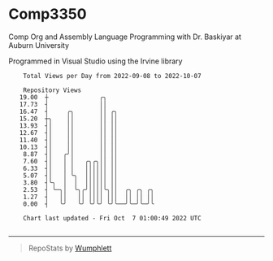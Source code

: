 # Comp3350
Comp Org and Assembly Language Programming with Dr. Baskiyar at Auburn University

Programmed in Visual Studio using the Irvine library

```
    Total Views per Day from 2022-09-08 to 2022-10-07

    Repository Views
   19.00  ┼              ╭╮
   17.73  ┤              ││
   16.47  ┤     ╭╮       ││ ╭╮
   15.20  ┼╮    ││       ││ ││
   13.93  ┤│    ││       ││ ││
   12.67  ┤│    ││       ││ ││
   11.40  ┤│    ││       ││ ││
   10.13  ┤│    ││       ││ ││
    8.87  ┤│   ╭╯│       ││ ││
    7.60  ┤│   │ │   ╭╮╭╮││ ││
    6.33  ┤│   │ │   ││││││ ││
    5.07  ┤│   │ ╰╮  ││││││ ││
    3.80  ┤╰╮  │  │  ││││││ ││
    2.53  ┤ ╰─╮│  ╰╮╭╯││││╰╮││  ╭╮ ╭╮ ╭╮
    1.27  ┤   ││   ││ ││││ │││  ││ ││ ││
    0.00  ┤   ╰╯   ╰╯ ╰╯╰╯ ╰╯╰──╯╰─╯╰─╯╰

    Chart last updated - Fri Oct  7 01:00:49 2022 UTC
    
```

---

> RepoStats by [Wumphlett](https://github.com/Wumphlett)

